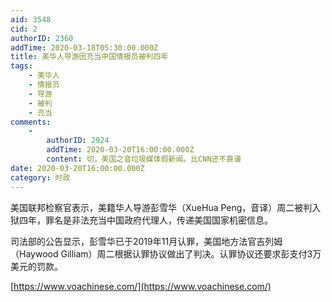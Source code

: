 ```yaml
---
aid: 3548
cid: 2
authorID: 2360
addTime: 2020-03-18T05:30:00.000Z
title: 美华人导游因充当中国情报员被判四年
tags:
    - 美华人
    - 情报员
    - 导游
    - 被判
    - 充当
comments:
    -
        authorID: 2924
        addTime: 2020-03-20T16:00:00.000Z
        content: 切，美国之音垃圾媒体假新闻。比CNN还不靠谱
date: 2020-03-20T16:00:00.000Z
category: 时政
---
```


美国联邦检察官表示，美籍华人导游彭雪华（XueHua Peng，音译）周二被判入狱四年，罪名是非法充当中国政府代理人，传递美国国家机密信息。

司法部的公告显示，彭雪华已于2019年11月认罪，美国地方法官吉列姆（Haywood Gilliam）周二根据认罪协议做出了判决。认罪协议还要求彭支付3万美元的罚款。

[https://www.voachinese.com/](https://www.voachinese.com/)
